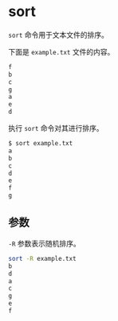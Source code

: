 # sort

`sort` 命令用于文本文件的排序。

下面是 `example.txt` 文件的内容。

```bash
f
b
c
g
a
e
d
```

执行 `sort` 命令对其进行排序。

```bash
$ sort example.txt
a
b
c
d
e
f
g
```

## 参数

`-R` 参数表示随机排序。

```bash
sort -R example.txt
b
d
a
c
g
e
f
```
